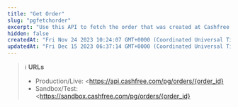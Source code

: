 ```yaml
---
title: "Get Order"
slug: "pgfetchorder"
excerpt: "Use this API to fetch the order that was created at Cashfree's using the `order_id`. \n## When to use this API\n- To check the status of your order\n- Once the order is PAID\n- Once your customer returns to `return_url`"
hidden: false
createdAt: "Fri Nov 24 2023 10:24:07 GMT+0000 (Coordinated Universal Time)"
updatedAt: "Fri Dec 15 2023 06:37:14 GMT+0000 (Coordinated Universal Time)"
---
```

> ℹ️ **URLs**
> 
> - Production/Live: \<<https://api.cashfree.com/pg/orders/{order_id}>
> - Sandbox/Test: \<<https://sandbox.cashfree.com/pg/orders/{order_id}>
